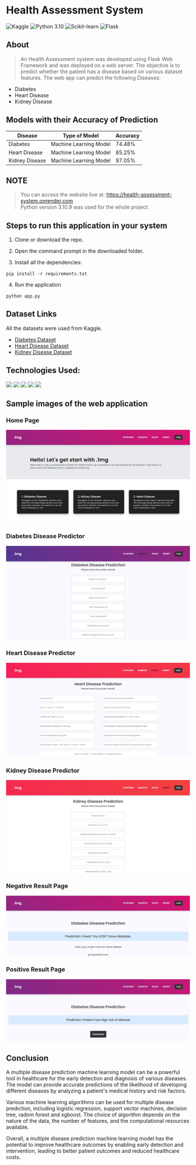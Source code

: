 # Health Assessment System
![Kaggle](https://img.shields.io/badge/Dataset-Kaggle-blue.svg) ![Python 3.10](https://img.shields.io/badge/Python-3.10-brightgreen.svg) ![Scikit-learn](https://img.shields.io/badge/Library-Scikit_Learn-orange.svg) ![Flask](https://img.shields.io/badge/Framework-Flask-black.svg)


## About

>An Health Assessment system was developed using Flask Web Framework and was deployed on a web server. The objective is to predict whether the patient has a disease based on various dataset features. The web app can predict the following Diseases:

- Diabetes
- Heart Disease
- Kidney Disease


## Models with their Accuracy of Prediction

| Disease        | Type of Model            | Accuracy |
| -------------- | ------------------------ | -------- |
| Diabetes       | Machine Learning Model   | 74.48%   |
| Heart Disease  | Machine Learning Model   | 85.25%   |
| Kidney Disease | Machine Learning Model   | 97.05%   |


## NOTE

> You can access the website live at: https://health-assessment-system.onrender.com <br>
Python version 3.10.9 was used for the whole project.<br>


## Steps to run this application in your system

1. Clone or download the repo.
 
2. Open the command prompt in the downloaded folder.

3. Install all the dependencies:

```
pip install -r requirements.txt
```

4. Run the application

```
python app.py
```


## Dataset Links

All the datasets were used from Kaggle.

- [Diabetes Dataset](https://www.kaggle.com/uciml/pima-indians-diabetes-database)
- [Heart Disease Dataset](https://www.kaggle.com/ronitf/heart-disease-uci)
- [Kidney Disease Dataset](https://www.kaggle.com/mansoordaku/ckdisease)



## Technologies Used:

<img src="https://img.shields.io/badge/-Python-blue?style=for-the-badge"> <img src="https://img.shields.io/badge/-Jupyter Notebook-orange?style=for-the-badge"> <img src="https://img.shields.io/badge/-Pandas-purple?style=for-the-badge"> <img src="https://img.shields.io/badge/-Scikit_Learn-darkgreen?style=for-the-badge"> <img src="https://img.shields.io/badge/-Flask-black?style=for-the-badge"> 



## Sample images of the web application

### Home Page
<img src="img/home page.jpg" alt="My cool logo"/>
<br>

### Diabetes Disease Predictor
<img src="img/diabetes.jpg" alt="My cool logo"/>
<br>

### Heart Disease Predictor
<img src="img/heart.jpg" alt="My cool logo"/>
<br>

### Kidney Disease Predictor
<img src="img/kidney.jpg" alt="My cool logo"/>
<br>

### Negative Result Page
<img src="img/0.jpg" alt="My cool logo"/>
<br>

### Positive Result Page
<img src="img/1.jpg" alt="My cool logo"/>



## Conclusion

A multiple disease prediction machine learning model can be a powerful tool in healthcare for the early detection and diagnosis of various diseases. The model can provide accurate predictions of the likelihood of developing different diseases by analyzing a patient's medical history and risk factors.

Various machine learning algorithms can be used for multiple disease prediction, including logistic regression, support vector machines, decision tree, radom forest and xgboost. The choice of algorithm depends on the nature of the data, the number of features, and the computational resources available.

Overall, a multiple disease prediction machine learning model has the potential to improve healthcare outcomes by enabling early detection and intervention, leading to better patient outcomes and reduced healthcare costs.
